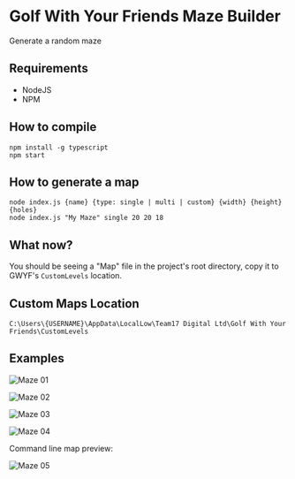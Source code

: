 # Golf With Your Friends Maze Builder

Generate a random maze

## Requirements

- NodeJS
- NPM

## How to compile
```
npm install -g typescript
npm start
```

## How to generate a map
```
node index.js {name} {type: single | multi | custom} {width} {height} {holes}
node index.js "My Maze" single 20 20 18
```

## What now?

You should be seeing a "Map" file in the project's root directory, copy it to GWYF's `CustomLevels` location.


## Custom Maps Location
```
C:\Users\{USERNAME}\AppData\LocalLow\Team17 Digital Ltd\Golf With Your Friends\CustomLevels
```

## Examples

![Maze 01](https://raw.githubusercontent.com/penrique/GWYF-Maze-builder/master/pics/01.jpg)

![Maze 02](https://raw.githubusercontent.com/penrique/GWYF-Maze-builder/master/pics/02.jpg)

![Maze 03](https://raw.githubusercontent.com/penrique/GWYF-Maze-builder/master/pics/03.jpg)

![Maze 04](https://raw.githubusercontent.com/penrique/GWYF-Maze-builder/master/pics/04.jpg)

Command line map preview:

![Maze 05](https://raw.githubusercontent.com/penrique/GWYF-Maze-builder/master/pics/05.jpg)
